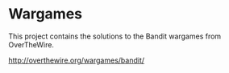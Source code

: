 # Wargames
This project contains the solutions to the Bandit wargames from OverTheWire.

http://overthewire.org/wargames/bandit/
